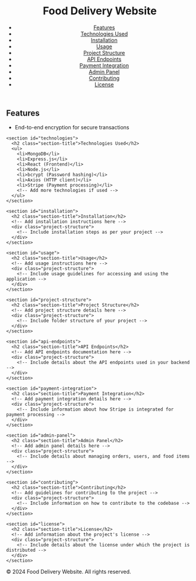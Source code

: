 <!DOCTYPE html>
<html lang="en">
<head>
  <meta charset="UTF-8">
  <meta name="viewport" content="width=device-width, initial-scale=1.0">
  <title>Food Delivery Website Documentation</title>
  <link rel="stylesheet" href="styles.css">
</head>
<body>
  <header>
    <h1>Food Delivery Website</h1>
    <nav>
      <ul>
        <li><a href="#features">Features</a></li>
        <li><a href="#technologies">Technologies Used</a></li>
        <li><a href="#installation">Installation</a></li>
        <li><a href="#usage">Usage</a></li>
        <li><a href="#project-structure">Project Structure</a></li>
        <li><a href="#api-endpoints">API Endpoints</a></li>
        <li><a href="#payment-integration">Payment Integration</a></li>
        <li><a href="#admin-panel">Admin Panel</a></li>
        <li><a href="#contributing">Contributing</a></li>
        <li><a href="#license">License</a></li>
      </ul>
    </nav>
  </header>

  <main>
    <section id="features">
      <h2 class="section-title">Features</h2>
      <ul>
        <li>End-to-end encryption for secure transactions</li>
        <!-- Add more features as necessary -->
      </ul>
    </section>

    <section id="technologies">
      <h2 class="section-title">Technologies Used</h2>
      <ul>
        <li>MongoDB</li>
        <li>Express.js</li>
        <li>React (Frontend)</li>
        <li>Node.js</li>
        <li>bcrypt (Password hashing)</li>
        <li>Axios (HTTP client)</li>
        <li>Stripe (Payment processing)</li>
        <!-- Add more technologies if used -->
      </ul>
    </section>

    <section id="installation">
      <h2 class="section-title">Installation</h2>
      <!-- Add installation instructions here -->
      <div class="project-structure">
        <!-- Include installation steps as per your project -->
      </div>
    </section>

    <section id="usage">
      <h2 class="section-title">Usage</h2>
      <!-- Add usage instructions here -->
      <div class="project-structure">
        <!-- Include usage guidelines for accessing and using the application -->
      </div>
    </section>

    <section id="project-structure">
      <h2 class="section-title">Project Structure</h2>
      <!-- Add project structure details here -->
      <div class="project-structure">
        <!-- Include folder structure of your project -->
      </div>
    </section>

    <section id="api-endpoints">
      <h2 class="section-title">API Endpoints</h2>
      <!-- Add API endpoints documentation here -->
      <div class="project-structure">
        <!-- Include details about the API endpoints used in your backend -->
      </div>
    </section>

    <section id="payment-integration">
      <h2 class="section-title">Payment Integration</h2>
      <!-- Add payment integration details here -->
      <div class="project-structure">
        <!-- Include information about how Stripe is integrated for payment processing -->
      </div>
    </section>

    <section id="admin-panel">
      <h2 class="section-title">Admin Panel</h2>
      <!-- Add admin panel details here -->
      <div class="project-structure">
        <!-- Include details about managing orders, users, and food items -->
      </div>
    </section>

    <section id="contributing">
      <h2 class="section-title">Contributing</h2>
      <!-- Add guidelines for contributing to the project -->
      <div class="project-structure">
        <!-- Include information on how to contribute to the codebase -->
      </div>
    </section>

    <section id="license">
      <h2 class="section-title">License</h2>
      <!-- Add information about the project's license -->
      <div class="project-structure">
        <!-- Include details about the license under which the project is distributed -->
      </div>
    </section>
  </main>

  <footer>
    <p>&copy; 2024 Food Delivery Website. All rights reserved.</p>
  </footer>
</body>
</html>

